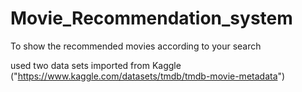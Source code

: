 # Movie_Recommendation_system

To show the recommended movies according to your search

used two data sets imported from Kaggle ("https://www.kaggle.com/datasets/tmdb/tmdb-movie-metadata")
